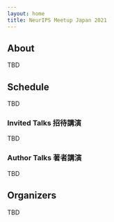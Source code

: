 ```yaml
---
layout: home
title: NeurIPS Meetup Japan 2021
---
```


## About

TBD

## Schedule

TBD

### Invited Talks 招待講演

TBD

### Author Talks  著者講演

TBD

## Organizers

TBD
